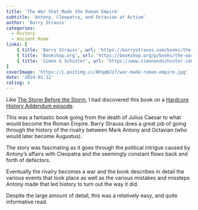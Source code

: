 ```yaml
---
title: 'The War that Made the Roman Empire'
subtitle: 'Antony, Cleopatra, and Octavian at Actium'
author: 'Barry Strauss'
categories:
  - History
  - Ancient Rome
links: [
    { title: 'Barry Strauss', url: 'https://barrystrauss.com/books/the-war-that-made-the-roman-empire/' },
    { title: 'Bookshop.org', url: 'https://bookshop.org/p/books/the-war-that-made-the-roman-empire-antony-cleopatra-and-octavian-at-actium-barry-strauss/18576030?ean=9781982116682' },
    { title: 'Simon & Schuster', url: 'https://www.simonandschuster.com/books/The-War-That-Made-the-Roman-Empire/Barry-Strauss/9781982116682' }
]
coverImage: 'https://i.postimg.cc/NFqqNJz7/war-made-roman-empire.jpg'
date: '2024-01-12'
rating: 4
---
```


Like [The Storm Before the Storm](https://kpwags.com/books/mike-duncan-the-storm-before-the-storm/), I had discovered this book on a [Hardcore History Addendum episode](https://www.youtube.com/watch?v=ddFGcvbi-JA).

This was a fantastic book going from the death of Julius Caesar to what would become the Roman Empire. Barry Strauss does a great job of going through the history of the rivalry between Mark Antony and Octavian (who would later become Augustus).

The story was fascinating as it goes through the political intrigue caused by Antony’s affairs with Cleopatra and the seemingly constant flows back and forth of defectors.

Eventually the rivalry becomes a war and the book describes in detail the various events that took place as well as the various mistakes and missteps Antony made that led history to turn out the way it did.

Despite the large amount of detail, this was a relatively easy, and quite informative read.